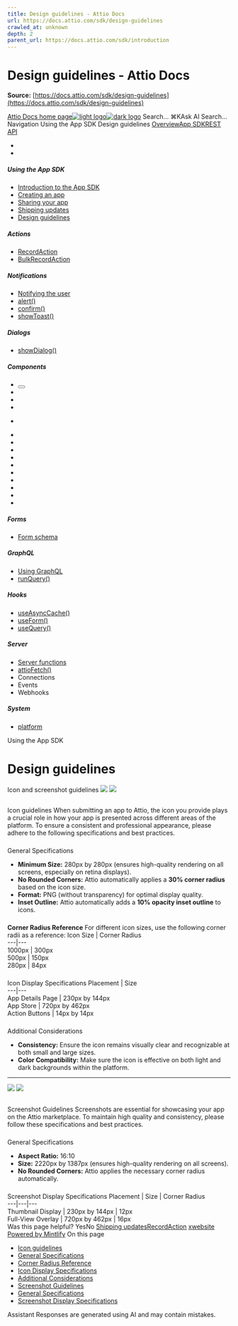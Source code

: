 ```yaml
---
title: Design guidelines - Attio Docs
url: https://docs.attio.com/sdk/design-guidelines
crawled_at: unknown
depth: 2
parent_url: https://docs.attio.com/sdk/introduction
---
```


# Design guidelines - Attio Docs

**Source:** [https://docs.attio.com/sdk/design-guidelines](https://docs.attio.com/sdk/design-guidelines)

[Attio Docs home page![light logo](https://mintlify.s3.us-west-1.amazonaws.com/attio/logo/light.svg)![dark logo](https://mintlify.s3.us-west-1.amazonaws.com/attio/logo/dark.svg)](https://docs.attio.com/)
Search...
⌘KAsk AI
Search...
Navigation
Using the App SDK
Design guidelines
[Overview](https://docs.attio.com/docs/overview)[App SDK](https://docs.attio.com/sdk/introduction)[REST API](https://docs.attio.com/rest-api/overview)
* [](https://build.attio.com/)
* [](https://attio.com/help)
##### Using the App SDK
  * [Introduction to the App SDK](https://docs.attio.com/sdk/introduction)
  * [Creating an app](https://docs.attio.com/sdk/creating-an-app)
  * [Sharing your app](https://docs.attio.com/sdk/sharing-your-app)
  * [Shipping updates](https://docs.attio.com/sdk/shipping-updates)
  * [Design guidelines](https://docs.attio.com/sdk/design-guidelines)


##### Actions
  * [RecordAction](https://docs.attio.com/sdk/actions/record-action)
  * [BulkRecordAction](https://docs.attio.com/sdk/actions/bulk-record-action)


##### Notifications
  * [Notifying the user](https://docs.attio.com/sdk/notifications/notifications)
  * [alert()](https://docs.attio.com/sdk/notifications/alert)
  * [confirm()](https://docs.attio.com/sdk/notifications/confirm)
  * [showToast()](https://docs.attio.com/sdk/notifications/show-toast)


##### Dialogs
  * [showDialog()](https://docs.attio.com/sdk/dialogs/show-dialog)


##### Components
  * [<Button />](https://docs.attio.com/sdk/components/button)
  * [<Checkbox />](https://docs.attio.com/sdk/components/checkbox)
  * [<Column />](https://docs.attio.com/sdk/components/column)
  * [<Combobox />](https://docs.attio.com/sdk/components/combobox)
  * [<Form />](https://docs.attio.com/sdk/components/form)
  * [<Link />](https://docs.attio.com/sdk/components/link)
  * [<NumberInput />](https://docs.attio.com/sdk/components/number-input)
  * [<Row />](https://docs.attio.com/sdk/components/row)
  * [<Section />](https://docs.attio.com/sdk/components/section)
  * [<SubmitButton />](https://docs.attio.com/sdk/components/submit-button)
  * [<TextBlock />](https://docs.attio.com/sdk/components/text-block)
  * [<TextInput />](https://docs.attio.com/sdk/components/text-input)
  * [<Toggle />](https://docs.attio.com/sdk/components/toggle)
  * [<Typography />](https://docs.attio.com/sdk/components/typography)
  * [<WithState />](https://docs.attio.com/sdk/components/with-state)


##### Forms
  * [Form schema](https://docs.attio.com/sdk/form-schema)


##### GraphQL
  * [Using GraphQL](https://docs.attio.com/sdk/graphql/graphql)
  * [runQuery()](https://docs.attio.com/sdk/graphql/run-query)


##### Hooks
  * [useAsyncCache()](https://docs.attio.com/sdk/hooks/use-async-cache)
  * [useForm()](https://docs.attio.com/sdk/hooks/use-form)
  * [useQuery()](https://docs.attio.com/sdk/hooks/use-query)


##### Server
  * [Server functions](https://docs.attio.com/sdk/server/server-functions)
  * [attioFetch()](https://docs.attio.com/sdk/server/attio-fetch)
  * Connections
  * Events
  * Webhooks


##### System
  * [platform](https://docs.attio.com/sdk/system/platform)


Using the App SDK
# Design guidelines
Icon and screenshot guidelines
![](https://mintlify.s3.us-west-1.amazonaws.com/attio/images/icon-design-guidelines.png) ![](https://mintlify.s3.us-west-1.amazonaws.com/attio/images/icon-design-guidelines-dark.png)
## 
[​](https://docs.attio.com/sdk/design-guidelines#icon-guidelines)
Icon guidelines
When submitting an app to Attio, the icon you provide plays a crucial role in how your app is presented across different areas of the platform. To ensure a consistent and professional appearance, please adhere to the following specifications and best practices.
### 
[​](https://docs.attio.com/sdk/design-guidelines#general-specifications)
General Specifications
  * **Minimum Size:** 280px by 280px (ensures high-quality rendering on all screens, especially on retina displays).
  * **No Rounded Corners:** Attio automatically applies a **30% corner radius** based on the icon size.
  * **Format:** PNG (without transparency) for optimal display quality.
  * **Inset Outline:** Attio automatically adds a **10% opacity inset outline** to icons.


### 
[​](https://docs.attio.com/sdk/design-guidelines#corner-radius-reference)
**Corner Radius Reference**
For different icon sizes, use the following corner radii as a reference:
Icon Size | Corner Radius  
---|---  
1000px | 300px  
500px | 150px  
280px | 84px  
### 
[​](https://docs.attio.com/sdk/design-guidelines#icon-display-specifications)
Icon Display Specifications
Placement | Size  
---|---  
App Details Page | 230px by 144px  
App Store | 720px by 462px  
Action Buttons | 14px by 14px  
### 
[​](https://docs.attio.com/sdk/design-guidelines#additional-considerations)
Additional Considerations
  * **Consistency:** Ensure the icon remains visually clear and recognizable at both small and large sizes.
  * **Color Compatibility:** Make sure the icon is effective on both light and dark backgrounds within the platform.


* * *
![](https://mintlify.s3.us-west-1.amazonaws.com/attio/images/images.png) ![](https://mintlify.s3.us-west-1.amazonaws.com/attio/images/images-dark.png)
## 
[​](https://docs.attio.com/sdk/design-guidelines#screenshot-guidelines)
Screenshot Guidelines
Screenshots are essential for showcasing your app on the Attio marketplace. To maintain high quality and consistency, please follow these specifications and best practices.
### 
[​](https://docs.attio.com/sdk/design-guidelines#general-specifications-2)
General Specifications
  * **Aspect Ratio:** 16:10
  * **Size:** 2220px by 1387px (ensures high-quality rendering on all screens).
  * **No Rounded Corners:** Attio applies the necessary corner radius automatically.


### 
[​](https://docs.attio.com/sdk/design-guidelines#screenshot-display-specifications)
Screenshot Display Specifications
Placement | Size | Corner Radius  
---|---|---  
Thumbnail Display | 230px by 144px | 12px  
Full-View Overlay | 720px by 462px | 16px  
Was this page helpful?
YesNo
[Shipping updates](https://docs.attio.com/sdk/shipping-updates)[RecordAction](https://docs.attio.com/sdk/actions/record-action)
[x](https://x.com/Attio)[website](https://attio.com)
[Powered by Mintlify](https://mintlify.com/preview-request?utm_campaign=poweredBy&utm_medium=referral&utm_source=docs.attio.com)
On this page
  * [Icon guidelines](https://docs.attio.com/sdk/design-guidelines#icon-guidelines)
  * [General Specifications](https://docs.attio.com/sdk/design-guidelines#general-specifications)
  * [Corner Radius Reference](https://docs.attio.com/sdk/design-guidelines#corner-radius-reference)
  * [Icon Display Specifications](https://docs.attio.com/sdk/design-guidelines#icon-display-specifications)
  * [Additional Considerations](https://docs.attio.com/sdk/design-guidelines#additional-considerations)
  * [Screenshot Guidelines](https://docs.attio.com/sdk/design-guidelines#screenshot-guidelines)
  * [General Specifications](https://docs.attio.com/sdk/design-guidelines#general-specifications-2)
  * [Screenshot Display Specifications](https://docs.attio.com/sdk/design-guidelines#screenshot-display-specifications)


Assistant
Responses are generated using AI and may contain mistakes.
